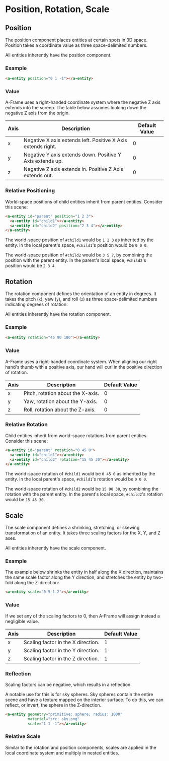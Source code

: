 # Position, Rotation, Scale

## Position

The position component places entities at certain spots in 3D space. Position
takes a coordinate value as three space-delimited numbers.

All entities inherently have the position component.

### Example

```html
<a-entity position="0 1 -1"></a-entity>
```

### Value

A-Frame uses a right-handed coordinate system where the negative Z axis extends into the screen. The table below assumes looking down the negative Z axis from the origin.

| Axis | Description                                                  | Default Value |
|------|--------------------------------------------------------------|---------------|
| x    | Negative X axis extends left. Positive X Axis extends right. | 0             |
| y    | Negative Y axis extends down. Positive Y Axis extends up.    | 0             |
| z    | Negative Z axis extends in. Positive Z Axis extends out.     | 0             |

### Relative Positioning

World-space positions of child entities inherit from parent entities. Consider this scene:

```html
<a-entity id="parent" position="1 2 3">
  <a-entity id="child1"></a-entity>
  <a-entity id="child2" position="2 3 4"></a-entity>
</a-entity>
```

The world-space position of `#child1` would be `1 2 3` as inherited by the
entity. In the local parent's space, `#child1`'s position would be `0 0 0`.

The world-space position of `#child2` would be `3 5 7`, by combining the
position with the parent entity. In the parent's local space, `#child2`'s
position would be `2 3 4`.


## Rotation

The rotation component defines the orientation of an entity in degrees. It
takes the pitch (`x`), yaw (`y`), and roll (`z`) as three space-delimited
numbers indicating degrees of rotation.

All entities inherently have the rotation component.

### Example

```html
<a-entity rotation="45 90 180"></a-entity>
```

### Value

A-Frame uses a right-handed coordinate system. When aligning our right hand's
thumb with a positive axis, our hand will curl in the positive direction of
rotation.

| Axis | Description                       | Default Value
|------|-----------------------------------|---------------|
| x    | Pitch, rotation about the X-axis. | 0             |
| y    | Yaw, rotation about the Y-axis.   | 0             |
| z    | Roll, rotation about the Z-axis.  | 0             |

### Relative Rotation

Child entities inherit from world-space rotations from parent entities.
Consider this scene:

```html
<a-entity id="parent" rotation="0 45 0">
  <a-entity id="child1"></a-entity>
  <a-entity id="child2" rotation="15 45 30"></a-entity>
</a-entity>
```

The world-space rotation of `#child1` would be `0 45 0` as inherited by the
entity. In the local parent's space, `#child1`'s rotation would be `0 0 0`.

The world-space rotation of `#child2` would be `15 90 30`, by combining the
rotation with the parent entity. In the parent's local space, `#child2`'s
rotation would be `15 45 30`.

## Scale

The scale component defines a shrinking, stretching, or skewing transformation
of an entity. It takes three scaling factors for the X, Y, and Z axes.

All entities inherently have the scale component.

### Example

The example below shrinks the entity in half along the X direction, maintains
the same scale factor along the Y direction, and stretches the entity by
two-fold along the Z-direction:

```html
<a-entity scale="0.5 1 2"></a-entity>
```

### Value

If we set any of the scaling factors to 0, then A-Frame will assign instead a
negligible value.

| Axis | Description                        | Default Value |
|------|------------------------------------|---------------|
| x    | Scaling factor in the X direction. | 1             |
| y    | Scaling factor in the Y direction. | 1             |
| z    | Scaling factor in the Z direction. | 1             |

### Reflection

Scaling factors can be negative, which results in a reflection.

A notable use for this is for sky spheres. Sky spheres contain the entire scene
and have a texture mapped on the interior surface. To do this, we can reflect,
or invert, the sphere in the Z-direction.

```html
<a-entity geometry="primitive: sphere; radius: 1000"
          material="src: sky.png"
          scale="1 1 -1"></a-entity>
```

### Relative Scale

Similar to the rotation and position components, scales are applied in the
local coordinate system and multiply in nested entities.

